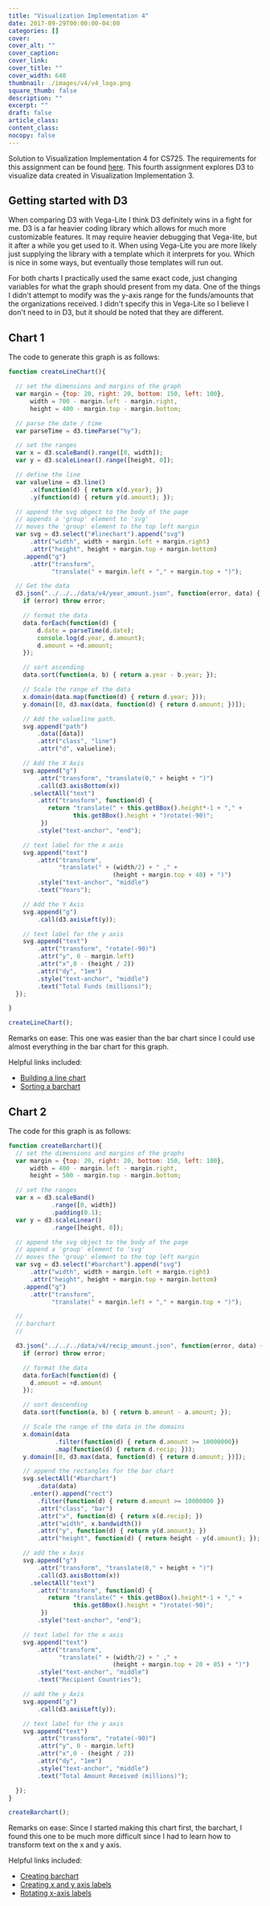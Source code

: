 ```yaml
---
title: "Visualization Implementation 4"
date: 2017-09-29T00:00:00-04:00
categories: []
cover:
cover_alt: ""
cover_caption:
cover_link:
cover_title: ""
cover_width: 640
thumbnail: ./images/v4/v4_logo.png
square_thumb: false
description: ""
excerpt: ""
draft: false
article_class:
content_class:
nocopy: false
---
```

Solution to Visualization Implementation 4 for CS725. The requirements for this
assignment can be found [here](http://www.cs.odu.edu/~mweigle/CS725-F17/VI4).
This fourth assignment explores D3 to visualize data created in Visualization Implementation 3.

<!--more-->

<link rel="stylesheet" type="text/css" href="../../../styles/home.css">
<style>
.bar{
  fill: steelblue;
}
.line {
  fill: none;
  stroke: steelblue;
  stroke-width: 2px;
}
</style>

## Getting started with D3

When comparing D3 with Vega-Lite I think D3 definitely wins in a fight for me.
D3 is a far heavier coding library which allows for much more customizable features.
It may require heavier debugging that Vega-lite, but it after a while you get used to it.
When using Vega-Lite you are more likely just supplying the library with a template which
it interprets for you. Which is nice in some ways, but eventually those templates will run
out.

For both charts I practically used the same exact code, just changing variables for what
the graph should present from my data. One of the things I didn't attempt to modify
was the y-axis range for the funds/amounts that the organizations received. I didn't
specify this in Vega-Lite so I believe I don't need to in D3, but it should be noted
that they are different.

## Chart 1

<div id="linechart"></div>

The code to generate this graph is as follows:

```Javascript
function createLineChart(){

  // set the dimensions and margins of the graph
  var margin = {top: 20, right: 20, bottom: 150, left: 100},
      width = 700 - margin.left - margin.right,
      height = 400 - margin.top - margin.bottom;

  // parse the date / time
  var parseTime = d3.timeParse("%y");

  // set the ranges
  var x = d3.scaleBand().range([0, width]);
  var y = d3.scaleLinear().range([height, 0]);

  // define the line
  var valueline = d3.line()
      .x(function(d) { return x(d.year); })
      .y(function(d) { return y(d.amount); });

  // append the svg obgect to the body of the page
  // appends a 'group' element to 'svg'
  // moves the 'group' element to the top left margin
  var svg = d3.select("#linechart").append("svg")
      .attr("width", width + margin.left + margin.right)
      .attr("height", height + margin.top + margin.bottom)
    .append("g")
      .attr("transform",
            "translate(" + margin.left + "," + margin.top + ")");

  // Get the data
  d3.json("../../../data/v4/year_amount.json", function(error, data) {
    if (error) throw error;

    // format the data
    data.forEach(function(d) {
        d.date = parseTime(d.date);
        console.log(d.year, d.amount);
        d.amount = +d.amount;
    });

    // sort ascending
    data.sort(function(a, b) { return a.year - b.year; });

    // Scale the range of the data
    x.domain(data.map(function(d) { return d.year; }));
    y.domain([0, d3.max(data, function(d) { return d.amount; })]);

    // Add the valueline path.
    svg.append("path")
        .data([data])
        .attr("class", "line")
        .attr("d", valueline);

    // Add the X Axis
    svg.append("g")
        .attr("transform", "translate(0," + height + ")")
        .call(d3.axisBottom(x))
      .selectAll("text")
        .attr("transform", function(d) {
           return "translate(" + this.getBBox().height*-1 + "," +
                  this.getBBox().height + ")rotate(-90)";
         })
        .style("text-anchor", "end");

    // text label for the x axis
    svg.append("text")
        .attr("transform",
              "translate(" + (width/2) + " ," +
                             (height + margin.top + 40) + ")")
        .style("text-anchor", "middle")
        .text("Years");

    // Add the Y Axis
    svg.append("g")
        .call(d3.axisLeft(y));

    // text label for the y axis
    svg.append("text")
        .attr("transform", "rotate(-90)")
        .attr("y", 0 - margin.left)
        .attr("x",0 - (height / 2))
        .attr("dy", "1em")
        .style("text-anchor", "middle")
        .text("Total Funds (millions)");
  });

}

createLineChart();
```

Remarks on ease: This one was easier than the bar chart since I could use
almost everything in the bar chart for this graph.

Helpful links included:

- [Building a line chart](https://bl.ocks.org/mbostock/3883245)
- [Sorting a barchart](https://bl.ocks.org/mbostock/1584697)

## Chart 2

<div id="barchart"></div>

The code for this graph is as follows:

```Javascript
function createBarchart(){
  // set the dimensions and margins of the graphs
  var margin = {top: 20, right: 20, bottom: 150, left: 100},
      width = 400 - margin.left - margin.right,
      height = 500 - margin.top - margin.bottom;

  // set the ranges
  var x = d3.scaleBand()
            .range([0, width])
            .padding(0.1);
  var y = d3.scaleLinear()
            .range([height, 0]);

  // append the svg object to the body of the page
  // append a 'group' element to 'svg'
  // moves the 'group' element to the top left margin
  var svg = d3.select("#barchart").append("svg")
      .attr("width", width + margin.left + margin.right)
      .attr("height", height + margin.top + margin.bottom)
    .append("g")
      .attr("transform",
            "translate(" + margin.left + "," + margin.top + ")");

  //
  // barchart
  //

  d3.json("../../../data/v4/recip_amount.json", function(error, data) {
    if (error) throw error;

    // format the data
    data.forEach(function(d) {
      d.amount = +d.amount
    });

    // sort descending
    data.sort(function(a, b) { return b.amount - a.amount; });

    // Scale the range of the data in the domains
    x.domain(data
             .filter(function(d) { return d.amount >= 10000000})
             .map(function(d) { return d.recip; }));
    y.domain([0, d3.max(data, function(d) { return d.amount; })]);

    // append the rectangles for the bar chart
    svg.selectAll("#barchart")
        .data(data)
      .enter().append("rect")
        .filter(function(d) { return d.amount >= 10000000 })
        .attr("class", "bar")
        .attr("x", function(d) { return x(d.recip); })
        .attr("width", x.bandwidth())
        .attr("y", function(d) { return y(d.amount); })
        .attr("height", function(d) { return height - y(d.amount); });

    // add the x Axis
    svg.append("g")
        .attr("transform", "translate(0," + height + ")")
        .call(d3.axisBottom(x))
      .selectAll("text")
        .attr("transform", function(d) {
           return "translate(" + this.getBBox().height*-1 + "," +
                  this.getBBox().height + ")rotate(-90)";
         })
        .style("text-anchor", "end");

    // text label for the x axis
    svg.append("text")
        .attr("transform",
              "translate(" + (width/2) + " ," +
                             (height + margin.top + 20 + 85) + ")")
        .style("text-anchor", "middle")
        .text("Recipient Countries");

    // add the y Axis
    svg.append("g")
        .call(d3.axisLeft(y));

    // text label for the y axis
    svg.append("text")
        .attr("transform", "rotate(-90)")
        .attr("y", 0 - margin.left)
        .attr("x",0 - (height / 2))
        .attr("dy", "1em")
        .style("text-anchor", "middle")
        .text("Total Amount Received (millions)");

  });
}

createBarchart();
```

Remarks on ease: Since I started making this chart first, the barchart, I found this one to be
much more difficult since I had to learn how to transform text on the x and y axis.


Helpful links included:

- [Creating barchart](https://bl.ocks.org/d3noob/bdf28027e0ce70bd132edc64f1dd7ea4)
- [Creating x and y axis labels](https://bl.ocks.org/d3noob/23e42c8f67210ac6c678db2cd07a747e)
- [Rotating x-axis labels](https://bl.ocks.org/d3noob/3c040800ff6457717cca586ae9547dbf)


<!-- Scripts -->
<script src="../../../scripts/d3.v4.min.js"></script>
<script src="../../../scripts/v4/barchart.js"></script>
<script src="../../../scripts/v4/linechart.js"></script>
